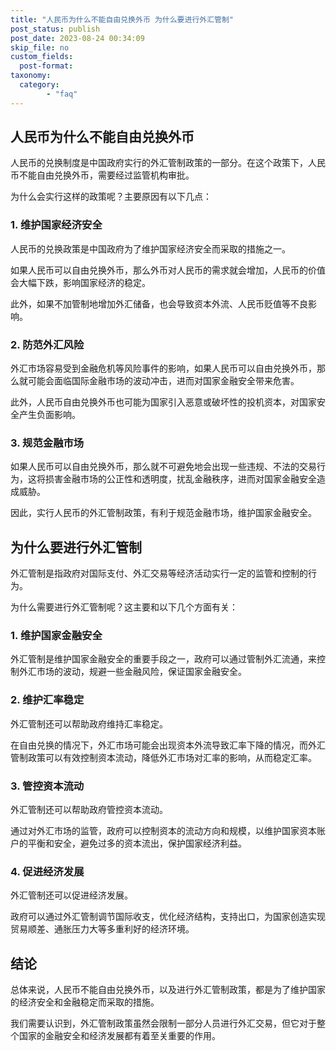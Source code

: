 ```yaml
---
title: "人民币为什么不能自由兑换外币 为什么要进行外汇管制"
post_status: publish
post_date: 2023-08-24 00:34:09
skip_file: no
custom_fields: 
  post-format: 
taxonomy:
  category:
        - "faq"
---
```


## 人民币为什么不能自由兑换外币

人民币的兑换制度是中国政府实行的外汇管制政策的一部分。在这个政策下，人民币不能自由兑换外币，需要经过监管机构审批。

为什么会实行这样的政策呢？主要原因有以下几点：

### 1. 维护国家经济安全

人民币的兑换政策是中国政府为了维护国家经济安全而采取的措施之一。

如果人民币可以自由兑换外币，那么外币对人民币的需求就会增加，人民币的价值会大幅下跌，影响国家经济的稳定。

此外，如果不加管制地增加外汇储备，也会导致资本外流、人民币贬值等不良影响。

### 2. 防范外汇风险

外汇市场容易受到金融危机等风险事件的影响，如果人民币可以自由兑换外币，那么就可能会面临国际金融市场的波动冲击，进而对国家金融安全带来危害。

此外，人民币自由兑换外币也可能为国家引入恶意或破坏性的投机资本，对国家安全产生负面影响。

### 3. 规范金融市场

如果人民币可以自由兑换外币，那么就不可避免地会出现一些违规、不法的交易行为，这将损害金融市场的公正性和透明度，扰乱金融秩序，进而对国家金融安全造成威胁。

因此，实行人民币的外汇管制政策，有利于规范金融市场，维护国家金融安全。

## 为什么要进行外汇管制

外汇管制是指政府对国际支付、外汇交易等经济活动实行一定的监管和控制的行为。

为什么需要进行外汇管制呢？这主要和以下几个方面有关：

### 1. 维护国家金融安全

外汇管制是维护国家金融安全的重要手段之一，政府可以通过管制外汇流通，来控制外汇市场的波动，规避一些金融风险，保证国家金融安全。

### 2. 维护汇率稳定

外汇管制还可以帮助政府维持汇率稳定。

在自由兑换的情况下，外汇市场可能会出现资本外流导致汇率下降的情况，而外汇管制政策可以有效控制资本流动，降低外汇市场对汇率的影响，从而稳定汇率。

### 3. 管控资本流动

外汇管制还可以帮助政府管控资本流动。

通过对外汇市场的监管，政府可以控制资本的流动方向和规模，以维护国家资本账户的平衡和安全，避免过多的资本流出，保护国家经济利益。

### 4. 促进经济发展

外汇管制还可以促进经济发展。

政府可以通过外汇管制调节国际收支，优化经济结构，支持出口，为国家创造实现贸易顺差、通胀压力大等多重利好的经济环境。

## 结论

总体来说，人民币不能自由兑换外币，以及进行外汇管制政策，都是为了维护国家的经济安全和金融稳定而采取的措施。

我们需要认识到，外汇管制政策虽然会限制一部分人员进行外汇交易，但它对于整个国家的金融安全和经济发展都有着至关重要的作用。
